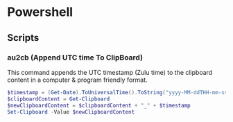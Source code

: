 # Powershell
## Scripts
### au2cb (Append UTC time To ClipBoard)
This command appends the UTC timestamp (Zulu time) to the clipboard content in a computer & program friendly format.  
```powershell
$timestamp = (Get-Date).ToUniversalTime().ToString("yyyy-MM-ddTHH-mm-ssZ")
$clipboardContent = Get-Clipboard
$newClipboardContent = $clipboardContent + "_" + $timestamp
Set-Clipboard -Value $newClipboardContent
```
